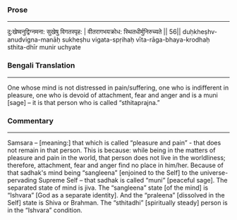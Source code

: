 ### Prose 
 --- 
दु:खेष्वनुद्विग्नमना: सुखेषु विगतस्पृह: |
वीतरागभयक्रोध: स्थितधीर्मुनिरुच्यते || 56||
duḥkheṣhv-anudvigna-manāḥ sukheṣhu vigata-spṛihaḥ
vīta-rāga-bhaya-krodhaḥ sthita-dhīr munir uchyate

### Bengali Translation 
 --- 
One whose mind is not distressed in pain/suffering, one who is indifferent in pleasure, one who is devoid of attachment, fear and anger and is a muni [sage] – it is that person who is called “sthitaprajna.”

### Commentary 
 --- 
Samsara – [meaning:] that which is called “pleasure and pain” - that does not remain in that person. This is because: while being in the matters of pleasure and pain in the world, that person does not live in the worldliness; therefore, attachment, fear and anger find no place in him/her. Because of that sadhak's mind being “sangleena” [enjoined to the Self] to the universe-pervading Supreme Self – that sadhak is called “muni” [peaceful sage]. The separated state of mind is jiva. The “sangleena” state [of the mind] is “Ishvara” [God as a separate identity]. And the “praleena” [dissolved in the Self] state is Shiva or Brahman. The “sthitadhi” [spiritually steady] person is in the “Ishvara” condition.